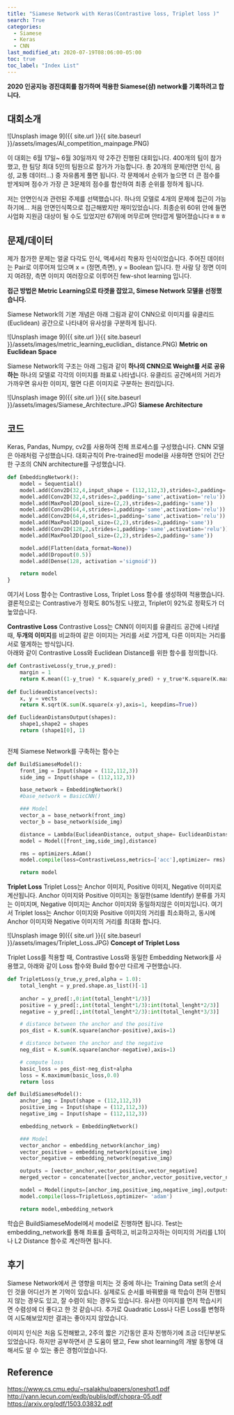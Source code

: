 ```yaml
---
title: "Siamese Network with Keras(Contrastive loss, Triplet loss )"
search: True
categories: 
  - Siamese 
  - Keras
  - CNN
last_modified_at: 2020-07-19T08:06:00-05:00
toc: true
toc_label: "Index List"
---
```


**2020 인공지능 경진대회를 참가하며 적용한 Siamese(샴) network를 기록하려고 합니다.**

## 대회소개 
![Unsplash image 9]({{ site.url }}{{ site.baseurl }}/assets/images/AI_competition_mainpage.PNG)

이 대회는 6월 17일~ 6월 30일까지 약 2주간 진행된 대회입니다. 
400개의 팀이 참가했고, 한 팀당 최대 5인의 팀원으로 참가가 가능합니다. 
총 20개의 문제(안면 인식, 음성, 교통 데이터...) 중 자유롭게 풀면 됩니다. 
각 문제에서 순위가 높으면 더 큰 점수를 받게되며 점수가 가장 큰 3문제의 점수를 합산하여 최종 순위를 정하게 됩니다. 

저는 안면인식과 관련된 주제를 선택했습니다. 하나의 모델로 4개의 문제에 접근이 가능하기에...
처음 안면인식쪽으로 접근해봤지만 재미있었습니다.
최종순위 60위 안에 들면 사업화 지원금 대상이 될 수도 있었지만 
67위에 머무르며 안타깝게 떨어졌습니다ㅎㅎㅎ

## 문제/데이터
제가 참가한 문제는 얼굴 다각도 인식, 액세서리 착용자 인식이었습니다. 
주어진 데이터는 Pair로 이루어져 있으며 x = (정면,측면), y = Boolean 입니다.
한 사람 당 정면 이미지 여려장, 측면 이미지 여러장으로 이루어진 few-shot learning 입니다. 

**접근 방법은 Metric Learning으로 타겟을 잡았고, Simese Network 모델을 선정했습니다.**

Siamese Network의 기본 개념은 아래 그림과 같이 CNN으로 이미지를 유클리드(Euclidean) 공간으로 나타내어 유사성을 구분하게 됩니다. 

![Unsplash image 9]({{ site.url }}{{ site.baseurl }}/assets/images/metric_learning_euclidian_ distance.PNG)
**Metric on Euclidean Space**


Siamese Network의 구조는 아래 그림과 같이 **하나의 CNN으로 Weight를 서로 공유하는** 하나의 모델로 각각의 이미지를 좌표로 나타냅니다.
유클리드 공간에서의 거리가 가까우면 유사한 이미지, 멀면 다른 이미지로 구분하는 원리입니다. 

![Unsplash image 9]({{ site.url }}{{ site.baseurl }}/assets/images/Siamese_Architecture.JPG)
**Siamese Architecture**


## 코드
Keras, Pandas, Numpy, cv2를 사용하여 전체 프로세스를 구성했습니다. 
CNN 모델은 아래처럼 구성했습니다. 
대회규칙이 Pre-trained된 model을 사용하면 안되어 간단한 구조의 CNN architecture를 구성했습니다.

```python
def EmbeddingNetwork():
    model = Sequential()
    model.add(Conv2D(32,4,input_shape = (112,112,3),strides=2,padding='same',activation='relu'))
    model.add(Conv2D(32,4,strides=2,padding='same',activation='relu'))
    model.add(MaxPool2D(pool_size=(2,2),strides=2,padding='same'))
    model.add(Conv2D(64,4,strides=1,padding='same',activation='relu'))
    model.add(Conv2D(64,4,strides=1,padding='same',activation='relu'))
    model.add(MaxPool2D(pool_size=(2,2),strides=2,padding='same'))
    model.add(Conv2D(128,2,strides=1,padding='same',activation='relu'))
    model.add(MaxPool2D(pool_size=(2,2),strides=2,padding='same'))

    model.add(Flatten(data_format=None))
    model.add(Dropout(0.5))
    model.add(Dense(128, activation ='sigmoid'))

    return model
}
```

여기서 Loss 함수는 Contrastive Loss, Triplet Loss 함수를 생성하여 적용했습니다. 
결론적으로는 Contrastive가 정확도 80%정도 나왔고, Triplet이 92%로 정확도가 더 높았습니다.

**Contrastive Loss**
Contrastive Loss는 CNN이 이미지를 유클리드 공간에 나타낼 때, **두개의 이미지**를 비교하여 같은 이미지는 거리를 서로 가깝게, 다른 이미지는 거리를 서로 멀게하는 방식입니다.  
아래와 같이 Contrastive Loss와 Euclidean Distance를 위한 함수를 정의합니다. 

```python
def ContrastiveLoss(y_true,y_pred):
    margin = 1
    return K.mean((1-y_true) * K.square(y_pred) + y_true*K.square(K.maximum(margin-y_pred,0)))
    
def EuclideanDistance(vects):
    x, y = vects
    return K.sqrt(K.sum(K.square(x-y),axis=1, keepdims=True))

def EuclideanDistansOutput(shapes):
    shape1,shape2 = shapes
    return (shape1[0], 1) 
    
```

전체 Siamese Network를 구축하는 함수는 

```python
def BuildSiameseModel():
    front_img = Input(shape = (112,112,3))
    side_img = Input(shape = (112,112,3))

    base_network = EmbeddingNetwork()
    #base_network = BasicCNN()

    ### Model
    vector_a = base_network(front_img)
    vector_b = base_network(side_img)

    distance = Lambda(EuclideanDistance, output_shape= EuclideanDistansOutput)([vector_a,vector_b])
    model = Model([front_img,side_img],distance)

    rms = optimizers.Adam()
    model.compile(loss=ContrastiveLoss,metrics=['acc'],optimizer= rms)

    return model
```




**Triplet Loss**
Triplet Loss는 Anchor 이미지, Positive 이미지, Negative 이미지로 계산됩니다. Anchor 이미지와 Positive 이미지는 동일한(same Identify) 분류를 가지는 이미지며, Negative 이미지는 Anchor 이미지와 동일하지않은 이미지입니다. 
여기서 Triplet loss는 Anchor 이미지와 Positive 이미지의 거리를 최소화하고, 동시에 Anchor 이미지와 Negative 이미지의 거리를 최대화 합니다. 

![Unsplash image 9]({{ site.url }}{{ site.baseurl }}/assets/images/Triplet_Loss.JPG)
**Concept of Triplet Loss**

Triplet Loss를 적용할 때, Contrastive Loss와 동일한 Embedding Network를 사용했고, 
아래와 같이 Loss 함수와 Build 함수만 다르게 구현했습니다. 

```python
def TripletLoss(y_true,y_pred,alpha = 1.0):
    total_lenght = y_pred.shape.as_list()[-1]
    
    anchor = y_pred[:,0:int(total_lenght*1/3)]
    positive = y_pred[:,int(total_lenght*1/3):int(total_lenght*2/3)]
    negative = y_pred[:,int(total_lenght*2/3):int(total_lenght*3/3)]

    # distance between the anchor and the positive
    pos_dist = K.sum(K.square(anchor-positive),axis=1)

    # distance between the anchor and the negative
    neg_dist = K.sum(K.square(anchor-negative),axis=1)

    # compute loss
    basic_loss = pos_dist-neg_dist+alpha
    loss = K.maximum(basic_loss,0.0)
    return loss

def BuildSiameseModel():
    anchor_img = Input(shape = (112,112,3))
    positive_img = Input(shape = (112,112,3))
    negative_img = Input(shape = (112,112,3))

    embedding_network = EmbeddingNetwork()

    ### Model
    vector_anchor = embedding_network(anchor_img)
    vector_positive = embedding_network(positive_img)
    vector_negative = embedding_network(negative_img)

    outputs = [vector_anchor,vector_positive,vector_negative]
    merged_vector = concatenate([vector_anchor,vector_positive,vector_negative])

    model = Model(inputs=[anchor_img,positive_img,negative_img],outputs=merged_vector)
    model.compile(loss=TripletLoss,optimizer= 'adam') 

    return model,embedding_network
```

학습은 BuildSiameseModel에서 model로 진행하면 됩니다. 
Test는 embedding_network를 통해 좌표를 출력하고, 비교하고자하는 이미지의 거리를 L1이나 L2 Distance 함수로 계산하면 됩니다. 

## 후기
Siamese Network에서 큰 영향을 미치는 것 중에 하나는 Training Data set의 순서인 것을 어디선가 본 기억이 있습니다. 실제로도 순서를 바꿔봤을 때 학습이 전혀 진행되지 않는 경우도 있고, 잘 수렴이 되는 경우도 있습니다. 유사한 이미지를 먼저 학습시키면 수렴성에 더 좋다고 한 것 같습니다. 추가로 Quadratic Loss나 다른 Loss를 변형하여 시도해보았지만 결과는 좋아지지 않았습니다. 

이미지 인식은 처음 도전해봤고, 2주의 짧은 기간동안 혼자 진행하기에 조금 더딘부분도 있었습니다. 하지만 공부하면서 큰 도움이 됐고, Few shot learning의 개발 동향에 대해서도 알 수 있는 좋은 경험이었습니다.


## Reference
https://www.cs.cmu.edu/~rsalakhu/papers/oneshot1.pdf
http://yann.lecun.com/exdb/publis/pdf/chopra-05.pdf
https://arxiv.org/pdf/1503.03832.pdf
